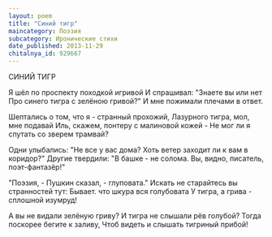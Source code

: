 ```yaml
---
layout: poem
title: "Синий тигр"
maincategory: Поэзия
subcategory: Иронические стихи
date_published: 2013-11-29
chitalnya_id: 929667
---
```




СИНИЙ ТИГР

Я шёл по проспекту походкой игривой
И спрашивал: "Знаете вы или нет
Про синего тигра с зелёною гривой?"
И мне пожимали плечами в ответ.

Шептались о том, что я - странный прохожий,
Лазурного тигра, мол, мне подавай
Иль, скажем, понтеру с малиновой кожей -
Не мог ли я спутать со зверем трамвай?

Одни улыбались: "Не все у вас дома?
Хоть ветер заходит ли к вам в коридор?"
Другие твердили: "В башке - не солома.
Вы, видно, писатель, поэт-фантазёр!"

"Поэзия, - Пушкин сказал, - глуповата."
Искать не старайтесь вы странностей тут:
Бывает. что шкура вся голубовата
У тигра, а грива - сплошной изумруд!

А вы не видали зелёную гриву?
И тигра не слышали рёв голубой?
Тогда поскорее бегите к заливу,
Чтоб видеть и слышать тигриный прибой!






